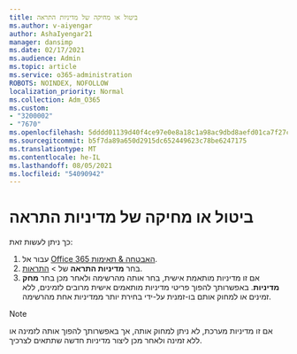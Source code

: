 ```yaml
---
title: ביטול או מחיקה של מדיניות התראה
ms.author: v-aiyengar
author: AshaIyengar21
manager: dansimp
ms.date: 02/17/2021
ms.audience: Admin
ms.topic: article
ms.service: o365-administration
ROBOTS: NOINDEX, NOFOLLOW
localization_priority: Normal
ms.collection: Adm_O365
ms.custom:
- "3200002"
- "7670"
ms.openlocfilehash: 5dddd01139d40f4ce97e0e8a18c1a98ac9dbd8aefd01ca7f27c9b30eb532701a
ms.sourcegitcommit: b5f7da89a650d2915dc652449623c78be6247175
ms.translationtype: MT
ms.contentlocale: he-IL
ms.lasthandoff: 08/05/2021
ms.locfileid: "54090942"
---
```

# <a name="turn-off-or-delete-alert-policies"></a>ביטול או מחיקה של מדיניות התראה

כך ניתן לעשות זאת:

1. עבור אל [Office 365 האבטחה & תאימות](https://go.microsoft.com/fwlink/p/?linkid=2077143).
1. בחר **מדיניות התראה** של  >  [התראות](https://go.microsoft.com/fwlink/?linkid=2103208).
1. אם זו מדיניות מותאמת אישית, בחר אותה מהרשימה ולאחר מכן בחר **מחק מדיניות**. באפשרותך להפוך פריטי מדיניות מותאמים אישית מרובים לזמינים, ללא זמינים או למחוק אותם בו-זמנית על-ידי בחירת יותר ממדיניות אחת מהרשימה.

> [!NOTE]
> אם זו מדיניות מערכת, לא ניתן למחוק אותה, אך באפשרותך להפוך אותה לזמינה או ללא זמינה ולאחר מכן ליצור מדיניות חדשה שתתאים לצרכיך.
